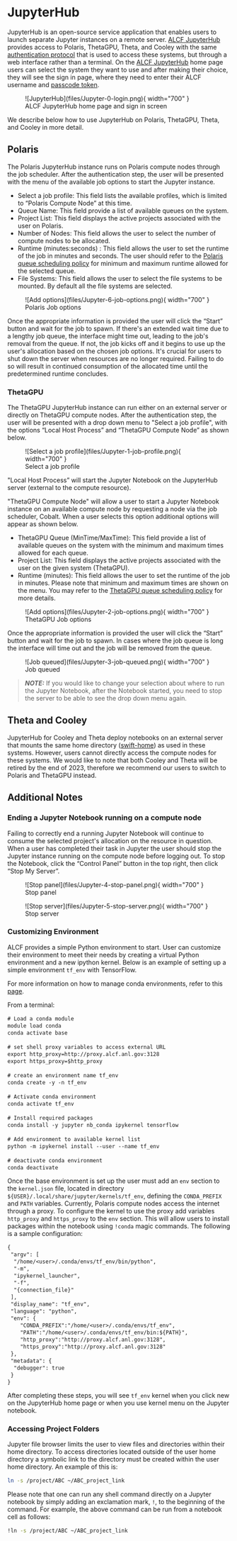 # JupyterHub

JupyterHub is an open-source service application that enables users to launch
separate Jupyter instances on a remote server. [ALCF
JupyterHub](https://jupyter.alcf.anl.gov) provides access to Polaris, ThetaGPU,
Theta, and Cooley with the same [authentication
protocol](../account-project-management/accounts-and-access/alcf-passcode-tokens.md)
that is used to access these systems, but through a web interface rather than a
terminal. On the [ALCF JupyterHub](https://jupyter.alcf.anl.gov) home page users
can select the system they want to use and after making their choice, they will
see the sign in page, where they need to enter their ALCF username and [passcode
token](../account-project-management/accounts-and-access/alcf-passcode-tokens.md).

<figure markdown>
  ![JupyterHub](files/Jupyter-0-login.png){ width="700" }
  <figcaption>ALCF JupyterHub home page and sign in screen</figcaption>
</figure>

We describe below how to use JupyterHub on Polaris, ThetaGPU, Theta, and Cooley
in more detail.

## Polaris

The Polaris JupyterHub instance runs on Polaris compute nodes through the job
scheduler. After the authentication step, the user will be presented with the
menu of the available job options to start the Jupyter instance.

- Select a job profile:  This field lists the available profiles, which is
  limited to “Polaris Compute Node” at this time.
- Queue Name: This field provide a list of available queues on the system.
- Project List: This field displays the active projects associated with the user
  on Polaris.
- Number of Nodes: This field allows the user to select the number of compute
  nodes to be allocated.
- Runtime (minutes:seconds) : This field allows the user to set the runtime of
  the job in minutes and seconds. The user should refer to the [Polaris queue
  scheduling
  policy](../theta-gpu/queueing-and-running-jobs/job-and-queue-scheduling.md)
  for minimum and maximum runtime allowed for the selected queue.
- File Systems: This field allows the user to select the file systems to be
  mounted. By default all the file systems are selected.

<figure markdown>
  ![Add options](files/Jupyter-6-job-options.png){ width="700" }
  <figcaption>Polaris Job options</figcaption>
</figure>

Once the appropriate information is provided the user will click the “Start”
button and wait for the job to spawn. If there's an extended wait time due to a
lengthy job queue, the interface might time out, leading to the job's removal
from the queue. If not, the job kicks off and it begins to use up the user's
allocation based on the chosen job options. It's crucial for users to shut down
the server when resources are no longer required. Failing to do so will result
in continued consumption of the allocated time until the predetermined runtime
concludes. 

### ThetaGPU

The ThetaGPU JupyterHub instance can run either on an external server or
directly on ThetaGPU compute nodes. After the authentication step, the user will
be presented with a drop down menu to "Select a job profile", with the options
“Local Host Process” and “ThetaGPU Compute Node” as shown below.

<figure markdown>
  ![Select a job profile](files/Jupyter-1-job-profile.png){ width="700" }
  <figcaption>Select a job profile</figcaption>
</figure>

"Local Host Process” will start the Jupyter Notebook on the JupyterHub server
(external to the compute resource).

"ThetaGPU Compute Node" will allow a user to start a Jupyter Notebook instance
on an available compute node by requesting a node via the job scheduler, Cobalt.
When a user selects this option additional options will appear as shown below.

- ThetaGPU Queue (MinTime/MaxTime): This field provide a list of available
  queues on the system with the minimum and maximum times allowed for each
  queue.
- Project List:  This field displays the active projects associated with the
  user on the given system (ThetaGPU).
- Runtime (minutes):  This field allows the user to set the runtime of the job
  in minutes. Please note that minimum and maximum times are shown on the menu.
  You may refer to the [ThetaGPU queue scheduling
  policy](../theta-gpu/queueing-and-running-jobs/job-and-queue-scheduling.md)
  for more details.

<figure markdown>
  ![Add options](files/Jupyter-2-job-options.png){ width="700" }
  <figcaption>ThetaGPU Job options</figcaption>
</figure>

Once the appropriate information is provided the user will click the “Start”
button and wait for the job to spawn. In cases where the job queue is long the
interface will time out and the job will be removed from the queue.

<figure markdown>
  ![Job queued](files/Jupyter-3-job-queued.png){ width="700" }
  <figcaption>Job queued</figcaption>
</figure>

> **_NOTE:_** If you would like to change your selection about where to run the
> Jupyter Notebook, after the Notebook started, you need to stop the server to
> be able to see the drop down menu again.

## Theta and Cooley
JupyterHub for Cooley and Theta deploy notebooks on an external server that
mounts the same home directory
([swift-home](../data-management/filesystem-and-storage/file-systems.md)) as
used in these systems. However, users cannot directly access the compute nodes
for these systems. We would like to note that both Cooley and Theta will be
retired by the end of 2023, therefore we recommend our users to switch to
Polaris and ThetaGPU instead.


## Additional Notes
### Ending a Jupyter Notebook running on a compute node ###
Failing to correctly end a running Jupyter Notebook will continue to consume the
selected project's allocation on the resource in question. When a user has
completed their task in Jupyter the user should stop the Jupyter instance
running on the compute node before logging out.  To stop the Notebook, click the
“Control Panel” button in the top right, then click “Stop My Server”.

<figure markdown>
  ![Stop panel](files/Jupyter-4-stop-panel.png){ width="700" }
  <figcaption>Stop panel</figcaption>
</figure>

<figure markdown>
  ![Stop server](files/Jupyter-5-stop-server.png){ width="700" }
  <figcaption>Stop server</figcaption>
</figure>

 
### Customizing Environment

ALCF provides a simple Python environment to start.  User can customize their
environment to meet their needs by creating a virtual Python environment and a
new ipython kernel.  Below is an example of setting up a simple environment
`tf_env` with TensorFlow.

For more information on how to manage conda environments, refer to this
[page](https://conda.io/docs/user-guide/tasks/manage-environments.html).

From a terminal:
```
# Load a conda module
module load conda
conda activate base

# set shell proxy variables to access external URL
export http_proxy=http://proxy.alcf.anl.gov:3128
export https_proxy=$http_proxy

# create an environment name tf_env
conda create -y -n tf_env

# Activate conda environment
conda activate tf_env

# Install required packages
conda install -y jupyter nb_conda ipykernel tensorflow

# Add environment to available kernel list
python -m ipykernel install --user --name tf_env

# deactivate conda environment
conda deactivate
```

Once the base environment is set up the user must add an `env` section to the
`kernel.json` file, located in directory
`${USER}/.local/share/jupyter/kernels/tf_env`, defining the `CONDA_PREFIX` and
`PATH` variables.  Currently, Polaris compute nodes access the internet through
a proxy.  To configure the kernel to use the proxy add variables `http_proxy`
and `https_proxy` to the `env` section.  This will allow users to install
packages within the notebook using `!conda` magic commands.  The following is a
sample configuration:

```
{
 "argv": [
  "/home/<user>/.conda/envs/tf_env/bin/python",
  "-m",
  "ipykernel_launcher",
  "-f",
  "{connection_file}"
 ],
 "display_name": "tf_env",
 "language": "python",
 "env": {
    "CONDA_PREFIX":"/home/<user>/.conda/envs/tf_env",
    "PATH":"/home/<user>/.conda/envs/tf_env/bin:${PATH}",
    "http_proxy":"http://proxy.alcf.anl.gov:3128",
    "https_proxy":"http://proxy.alcf.anl.gov:3128"
 },
 "metadata": {
  "debugger": true
 }
}
```

After completing these steps, you will see `tf_env` kernel when you click new on
the JupyterHub home page or when you use kernel menu on the Jupyter notebook.

### Accessing Project Folders

Jupyter file browser limits the user to view files and directories within their
home directory. To access directories located outside of the user home directory
a symbolic link to the directory must be created within the user home directory.
An example of this is:

```bash
ln -s /project/ABC ~/ABC_project_link
```
Please note that one can run any shell command directly on a Jupyter notebook by
simply adding an exclamation mark, `!`, to the beginning of the command. For example,
the above command can be run from a notebook cell as follows:

```bash
!ln -s /project/ABC ~/ABC_project_link
```
